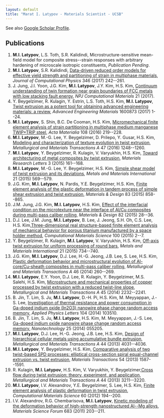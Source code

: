```yaml
---
layout: default
title: "Marat I. Latypov - Materials Scientist - UCSB"
---
```


See also [Google Scholar Profile](https://scholar.google.com/citations?user=We5aJywAAAAJ&hl).

## Publications

1.  **M.I. Latypov**, L.S. Toth, S.R. Kalidindi, Microstructure-sensitive mean-field model for composite stress--strain responses with arbitrary hardening of microscale isotropic constituents, *Publication Pending*.
1.  **M.I. Latypov**, S.R. Kalidindi, [Data-driven reduced order models for effective yield strength and partitioning of strain in multiphase materials](https://doi.org/10.1016/j.jcp.2017.06.013), *Journal of Computational Physics* 346 (2017) 242--261.
1.  J. Jung, J.I. Yoon, J.G. Kim, **M.I. Latypov**, J.Y. Kim, H.S. Kim, [Continuum understanding of twin formation near grain boundaries of FCC metals with low stacking fault energy](http://dx.doi.org/10.1038/s41524-017-0023-1), *NPJ Computational Materials* 21 (2017).
1.  Y. Beygelzimer, R. Kulagin, Y. Estrin, L.S. Toth, H.S. Kim, **M.I. Latypov**, [Twist extrusion as a potent tool for obtaining advanced engineering materials: a review](https://dx.doi.org/10.1002/adem.201600873), *Advanced Engineering Materials* 1600873 (2017) 1--24.
1.  **M.I. Latypov**, S. Shin, B.C. De Cooman, H.S. Kim, [Micromechanical finite element analysis of strain partitioning in multiphase medium manganese TWIP+TRIP steel](https://dx.doi.org/10.1016/j.actamat.2016.02.001), *Acta Materialia* 108 (2016) 219--228.
1.  **M.I. Latypov**, M.-G. Lee, Y. Beygelzimer, D. Prilepo, Y. Gusar, H.S. Kim, [Modeling and characterization of texture evolution in twist extrusion](https://dx.doi.org/10.1007/s11661-015-3298-1), *Metallurgical and Materials Transactions A* 47 (2016) 1248--1260.
1.  **M.I. Latypov**, Y. Beygelzimer, R. Kulagin, V. Varyukhin, H.S. Kim, [Toward architecturing of metal composites by twist extrusion](https://dx.doi.org/10.1080/21663831.2015.1034812), *Materials Research Letters* 3 (2015) 161--168.
1.  **M.I. Latypov**, M.-G. Lee, Y. Beygelzimer, H.S. Kim, [Simple shear model of twist extrusion and its deviations](https://dx.doi.org/10.1007/s12540-015-4387-9), *Metals and Materials International* 21 (2015) 569--579.
1.  J.G. Kim, **M.I. Latypov**, N. Pardis, Y.E. Beygelzimer, H.S. Kim, [Finite element analysis of the plastic deformation in tandem process of simple shear extrusion and twist extrusion](https://dx.doi.org/10.1016/j.matdes.2015.06.034), *Materials & Design* 83 (2015) 858--865.
1.  J.M. Jung, J.G. Kim, **M.I. Latypov**, H.S. Kim, [Effect of the interfacial condition on the microtexture near the interface of Al/Cu composites during multi-pass caliber rolling](https://dx.doi.org/10.1016/j.matdes.2015.05.025), *Materials & Design* 82 (2015) 28--36.
1.  D.J. Lee, J.M. Jung, **M.I. Latypov**, B. Lee, J. Jeong, S.H. Oh, C.S. Lee, H.S. Kim,[Three-dimensional real structure-based finite element analysis of mechanical behavior for porous titanium manufactured by a space holder method](https://dx.doi.org/10.1016/j.commatsci.2014.10.020), *Computational Materials Science* 100 (2015) 2--7.
1.  Y. Beygelzimer, R. Kulagin, **M.I. Latypov**, V. Varyukhin, H.S. Kim, [Off-axis twist extrusion for uniform processing of round bars](https://dx.doi.org/10.1007/s12540-015-4577-5), *Metals and Materials International* 21 (2015) 734--740.
1.  J.G. Kim, **M.I. Latypov**, D.J. Lee, H.-G. Jeong, J.B. Lee, S. Lee, H.S. Kim, [Plastic deformation behavior and microstructural evolution of Al-core/Cu-sheath composites in multi-pass caliber rolling](https://dx.doi.org/10.1007/s11661-014-2608-3), *Metallurgical and Materials Transactions A* 46 (2014) 260--269.
1.  **M.I. Latypov**, E.Y. Yoon, D.J. Lee, R. Kulagin, Y. Beygelzimer, M.S. Salehi, H.S. Kim, [Microstructure and mechanical properties of copper processed by twist extrusion with a reduced twist-line slope](https://dx.doi.org/10.1007/s11661-013-2165-1), *Metallurgical and Materials Transactions A* 45 (2014) 2232--2241.
1.  B. Jin, T. Lim, S. Ju, **M.I. Latypov**, D.-H. Pi, H.S. Kim, M. Meyyappan, J.-S. Lee, [Investigation of thermal resistance and power consumption in Ga-doped indium oxide (In2O3) nanowire phase change random access memory](https://dx.doi.org/10.1063/1.4868537), *Applied Physics Letters* 104 (2014) 103510.
1.  B. Jin, T. Lim, S. Ju, **M.I. Latypov**, H.S. Kim, M. Meyyappan, J.-S. Lee, [Ga-doped indium oxide nanowire phase change random access memory](https://dx.doi.org/10.1088/0957-4484/25/5/055205), *Nanotechnology* 25 (2014) 055205.
1.  **M.I. Latypov**, D.J. Lee, H.-G. Jeong, J.B. Lee, H.S. Kim, [Design of hierarchical cellular metals using accumulative bundle extrusion](https://dx.doi.org/10.1007/s11661-013-1844-2), *Metallurgical and Materials Transactions A* 44 (2013) 4031--4036.
1.  **M.I. Latypov**, Y. Beygelzimer, H.S. Kim, [Comparative analysis of two twist-based SPD processes: elliptical cross-section spiral equal-channel extrusion vs. twist extrusion](https://dx.doi.org/10.2320/matertrans.MH201315), *Materials Transactions* 54 (2013) 1587--1591.
1.  R. Kulagin, **M.I. Latypov**, H.S. Kim, V. Varyukhin, Y. Beygelzimer,[Cross flow during twist extrusion: theory, experiment, and application](https://dx.doi.org/10.1007/s11661-013-1661-7), *Metallurgical and Materials Transactions A* 44 (2013) 3211--3220.
1.  **M.I. Latypov**, I.V. Alexandrov, Y.E. Beygelzimer, S. Lee, H.S. Kim, [Finite element analysis of plastic deformation in twist extrusion](https://dx.doi.org/10.1016/j.commatsci.2012.03.035), *Computational Materials Science* 60 (2012) 194--200.
1.  I.V. Alexandrov, R.G. Chembarisova, **M.I. Latypov**, [Kinetic modeling of the deformation behavior of high-strength nanostructured Al--Mg alloys](https://dx.doi.org/10.4028/www.scientific.net/MSF.683.203), *Materials Science Forum* 683 (2011) 203--211.
